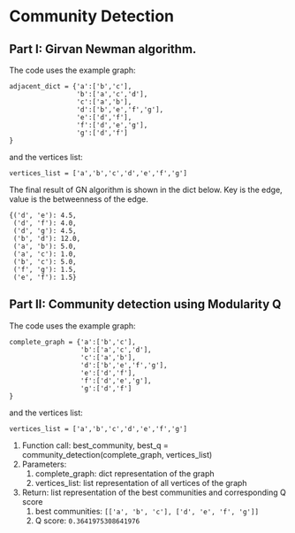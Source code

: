 # Community Detection
## Part I: Girvan Newman algorithm. 

The code uses the example graph: 
```
adjacent_dict = {'a':['b','c'], 
                 'b':['a','c','d'],
                 'c':['a','b'],
                 'd':['b','e','f','g'],
                 'e':['d','f'],
                 'f':['d','e','g'],
                 'g':['d','f']
} 
```

and the vertices list: 

```vertices_list = ['a','b','c','d','e','f','g']```


The final result of GN algorithm is shown in the dict below.
Key is the edge, value is the betweenness of the edge.

```
{('d', 'e'): 4.5,
 ('d', 'f'): 4.0,
 ('d', 'g'): 4.5,
 ('b', 'd'): 12.0,
 ('a', 'b'): 5.0,
 ('a', 'c'): 1.0,
 ('b', 'c'): 5.0,
 ('f', 'g'): 1.5,
 ('e', 'f'): 1.5}
 ```
 ## Part II: Community detection using Modularity Q
 The code uses the example graph: 
```
complete_graph = {'a':['b','c'], 
                  'b':['a','c','d'],
                  'c':['a','b'],
                  'd':['b','e','f','g'],
                  'e':['d','f'],
                  'f':['d','e','g'],
                  'g':['d','f']
} 
```

and the vertices list: 

```vertices_list = ['a','b','c','d','e','f','g']```

1. Function call:  best_community, best_q = community_detection(complete_graph, vertices_list)
2. Parameters: 
   1. complete_graph: dict representation of the graph
   2. vertices_list: list representation of all vertices of the graph
3. Return: list representation of the best communities and corresponding Q score
   1. best communities: ```[['a', 'b', 'c'], ['d', 'e', 'f', 'g']]```
   2. Q score: ```0.3641975308641976```

